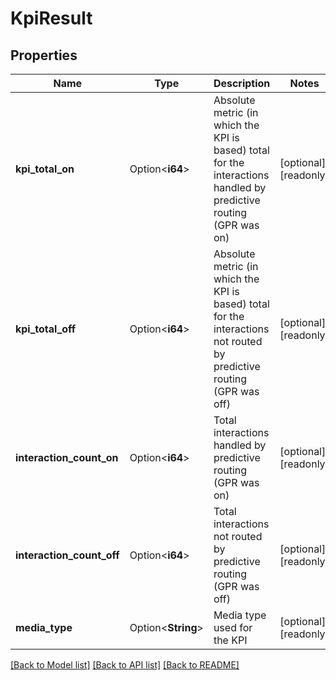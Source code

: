 # KpiResult

## Properties

Name | Type | Description | Notes
------------ | ------------- | ------------- | -------------
**kpi_total_on** | Option<**i64**> | Absolute metric (in which the KPI is based) total for the interactions handled by predictive routing (GPR was on) | [optional][readonly]
**kpi_total_off** | Option<**i64**> | Absolute metric (in which the KPI is based) total for the interactions not routed by predictive routing (GPR was off) | [optional][readonly]
**interaction_count_on** | Option<**i64**> | Total interactions handled by predictive routing (GPR was on) | [optional][readonly]
**interaction_count_off** | Option<**i64**> | Total interactions not routed by predictive routing (GPR was off) | [optional][readonly]
**media_type** | Option<**String**> | Media type used for the KPI | [optional][readonly]

[[Back to Model list]](../README.md#documentation-for-models) [[Back to API list]](../README.md#documentation-for-api-endpoints) [[Back to README]](../README.md)


